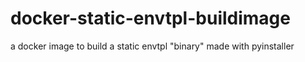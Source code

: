 # docker-static-envtpl-buildimage
a docker image to build a static envtpl "binary" made with pyinstaller
